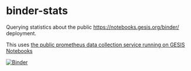 # binder-stats
Querying statistics about the public https://notebooks.gesis.org/binder/ deployment.

This uses [the public prometheus data collection service running on GESIS Notebooks](https://notebooks.gesis.org/prometheus/)

[![Binder](https://notebooks.gesis.org/binder/badge.svg)](https://notebooks.gesis.org/binder/v2/gh/gesiscss/binder-stats/master)
